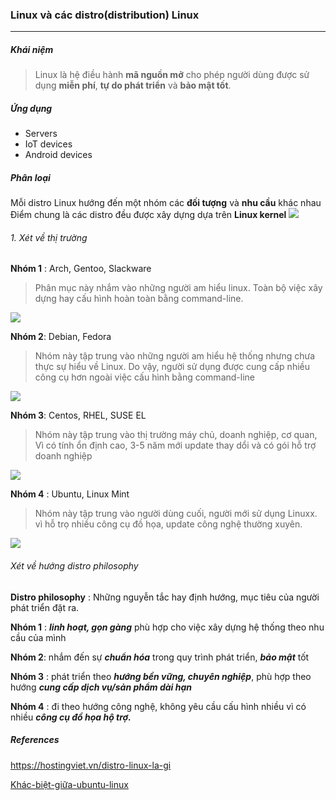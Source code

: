 ### Linux và các distro(distribution) Linux
___
##### Khái niệm
> Linux là hệ điều hành **mã nguồn mở** cho phép người dùng được sử dụng **miễn phí**, **tự do phát triển** và **bảo mật tốt**.

##### Ứng dụng
- Servers
- IoT devices
- Android devices

##### Phân loại
Mỗi distro Linux hướng đến một nhóm các **đối tượng** và **nhu cầu** khác nhau
Điểm chung là các distro đều được xây dựng dựa trên **Linux kernel**
![](https://hostingviet.vn/data/tinymce/tin%20tuc%202019/distro-linux-la-gi-2.jpg)

###### 1. Xét về thị trường
**Nhóm 1** : Arch, Gentoo, Slackware
> Phân mục này nhắm vào những người am hiểu linux. Toàn bộ việc xây dựng hay cấu hình hoàn toàn bằng command-line.

![](https://i.redd.it/4t4bv6b4va701.png)

**Nhóm 2**: Debian, Fedora
> Nhóm này tập trung vào những người am hiểu hệ thống nhưng chưa thực sự hiểu về Linux. Do vậy, người sử dụng được cung cấp nhiều công cụ hơn ngoài việc cấu hình bằng command-line

![](https://fossbytes.com/wp-content/uploads/2017/06/debian-edu.jpg)

**Nhóm 3**: Centos, RHEL, SUSE EL
> Nhóm này tập trung vào thị trường máy chủ, doanh nghiệp, cơ quan, Vì có tính ổn định cao, 3-5 năm mới update thay dổi và có gói hỗ trợ doanh nghiệp

![](https://www.adminvietnam.org/wp-content/uploads/2015/12/CentOS-7.jpg)

**Nhóm 4** : Ubuntu, Linux Mint
> Nhóm này tập trung vào người dùng cuối, người mới sử dụng Linuxx. vì hỗ trọ nhiều công cụ đồ họa, update công nghệ thường xuyên.

![](https://img.codehub.vn/post/37d5ba1fc238d886fcd9680fa869b0af.jpg)


###### Xét về hướng distro philosophy
**Distro philosophy** : Những nguyễn tắc hay định hướng, mục tiêu của người phát triển đặt ra.

**Nhóm 1** : ***linh hoạt, gọn gàng*** phù hợp cho việc xây dựng hệ thống theo nhu cầu của mình

**Nhóm 2**: nhắm đến sự ***chuẩn hóa*** trong quy trình phát triển, ***bảo mật*** tốt

**Nhóm 3** : phát triển theo ***hướng bền vững, chuyên nghiệp***, phù hợp theo hướng ***cung cấp dịch vụ/sản phẩm dài hạn***

**Nhóm 4** : đi theo hướng công nghệ, không yêu cầu cấu hình nhiều vì có nhiều ***công cụ đồ họa hộ trợ.***

##### References
https://hostingviet.vn/distro-linux-la-gi

[Khác-biệt-giữa-ubuntu-linux](https://www.quora.com/What-is-difference-between-Ubuntu-and-Linux)
